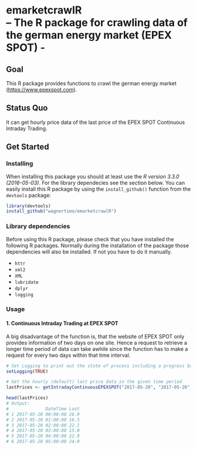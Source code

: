 # emarketcrawlR <br/> – The R package for crawling data of the german energy market (EPEX SPOT) - 


## Goal

This R package provides functions to crawl the german energy market (https://www.epexspot.com).

## Status Quo

It can get hourly price data of the last price of the EPEX SPOT Continuous Intraday Trading.

## Get Started

### Installing

When installing this package you should at least use the *R version 3.3.0 (2016-05-03)*. For the library dependecies see the section below. You can easily install this R package by using the `install_github()` function from the `devtools` package:

```r
library(devtools)
install_github("wagnertimo/emarketcrawlR")
```
### Library dependencies

Before using this R package, please check that you have installed the following R packages. Normally during the installation of the package those dependencies will also be installed. If not you have to do it manually.

- `httr`
- `xml2`
- `XML`
- `lubridate`
- `dplyr`
- `logging`


### Usage

#### 1. Continuous Intraday Trading at EPEX SPOT

A big disadvantage of the function is, that the website of EPEX SPOT only provides information of two days on one site. Hence a request to retrieve a longer time period of data can take awhile since the function has to make a request for every two days within that time interval.

```r
# Set Logging to print out the state of process including a progress bar
setLogging(TRUE)

# Get the hourly (default) last price data in the given time period
lastPrices <- getIntradayContinuousEPEXSPOT("2017-05-20", "2017-05-26", "60")

head(lastPrices)
# Output:
#              DateTime Last
# 1 2017-05-20 00:00:00 26.9
# 2 2017-05-20 01:00:00 16.5
# 3 2017-05-20 02:00:00 22.1
# 4 2017-05-20 03:00:00 15.0
# 5 2017-05-20 04:00:00 22.9
# 6 2017-05-20 05:00:00 24.0

```


